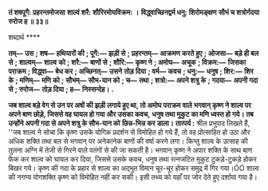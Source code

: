 **तं शषपूगै: प्रहरन्तमोजसा** **शाल्वं शरै: शौरिरमोघविक्रम: ।** **विद्ध्वाच्छिनद्वर्म धनु: शिरोमङ्क्षण** **सौभं च शत्रोर्गदया रुरोज ह ॥ ३३॥** 

शब्दार्थ **** 

**तम्—** **उस** **; शष—** **हथियारों की** **; पूगै:—** **झड़ी से** **; प्रहरन्तम्—** **आक्रमण करते हुए** **; ओजसा—** **बड़े ही बल से** **; शाल्वम्—** **शाल्व** **को** **; शरै:—** **बाणों से** **; शौरि:—** **कृष्ण ने** **; अमोघ—** **अचूक** **; विक्रम:—** **जिसका पराक्रम** **; विद्ध्वा—** **बेध कर** **; अच्छिनत्—** **उसने** **तोड़ दिया** **; वर्म—** **कवच** **; धनु:—** **धनुष** **; शिर:—** **शिर के** **; मणिम्—** **मणि को** **; सौभम्—** **सौभ-यान को** **; च—** **तथा** **; शत्रो:—** **अपने शत्रु के** **; गदया—** **अपनी गदा से** **; रुरोज—** **तोड़ दिया** **; ह—** **निस्सन्देह।** **.** 

**जब शाल्व बड़े वेग से उन पर अषों की झड़ी लगाये हुए था, तो अमोघ पराक्रम वाले** **भगवान् कृष्ण ने शाल्व पर अपने बाण छोड़े, जिससे वह घायल हो गया और उसका कवच,** **धनुष तथा मुकुट का मणि ध्वस्त हो गये। तब उन्होंने अपनी गदा से अपने शत्रु के सौभ-यान को** **छिन्न-भिन्न कर डाला।** **तात्पर्य :** श्रील प्रभुपाद लिखते हैं, ''जब शाल्व ने सोचा कि कृष्ण उसके योगिक प्रदर्शन से विमोहित हो गये हैं, तो वह प्रोत्साहित हो उठा और अधिक शक्ति तथा बल से भगवान् पर अनेकानेक बाणों की वर्षा करने लगा। किन्तु शाल्व के उत्साह की तुलना अग्नि में तेजी से गिरने वाले पतंगों से की जा सकती है। भगवान् कृष्ण ने अपार शक्ति के साथ बाण फेंक कर शाल्व को घायल कर दिया, जिससे उसके कवच, धनुष तथा रत्नजटित मुकुट टुकड़े-टुकड़े होकर बिखर गये। कृष्ण की गदा के प्रहार से शाल्व का अद्भुत विमान चूर-चूर होकर समुद्र में गिर गया।ÓÓ शाल्व की नगण्य योगशक्ति कृष्ण को विमोहित नहीं कर सकी। इसी तथ्य को यहाँ पर जोर देते हुए दर्शाया गया है।  
